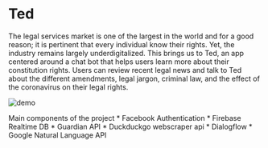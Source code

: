 # Ted

The legal services market is one of the largest in the world and for a good reason; it is pertinent that every individual know their rights. Yet, the industry remains largely underdigitalized. This brings us to Ted, an app centered around a chat bot that helps users learn more about their constitution rights. Users can review recent legal news and talk to Ted about the different amendments, legal jargon, criminal law, and the effect of the coronavirus on their legal rights.


![demo](https://github.com/aczoo/Ted/blob/temp/ted_demo.gif)


Main components of the project
    * Facebook Authentication
    * Firebase Realtime DB
    * Guardian API
    * Duckduckgo webscraper api
    * Dialogflow
    * Google Natural Language API


